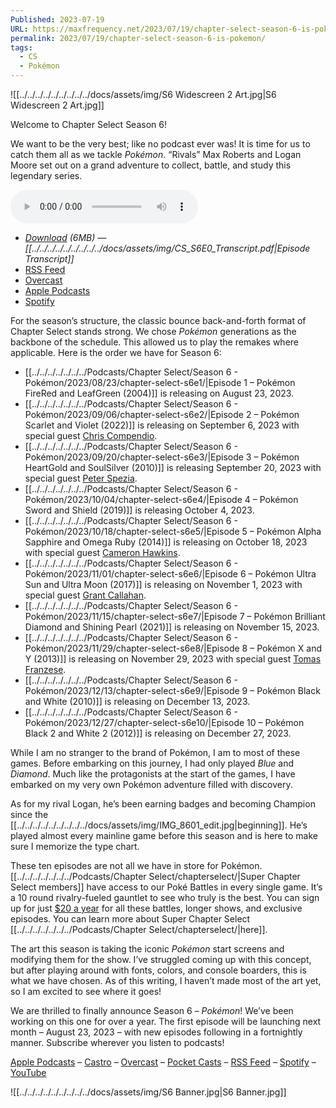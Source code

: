 ```yaml
---
Published: 2023-07-19
URL: https://maxfrequency.net/2023/07/19/chapter-select-season-6-is-pokemon/
permalink: 2023/07/19/chapter-select-season-6-is-pokemon/
tags:
  - CS
  - Pokémon
---
```

![[../../../../../../../../../docs/assets/img/S6 Widescreen 2 Art.jpg|S6 Widescreen 2 Art.jpg]]

Welcome to Chapter Select Season 6!

We want to be the very best; like no podcast ever was! It is time for us to catch them all as we tackle *Pokémon*. “Rivals” Max Roberts and Logan Moore set out on a grand adventure to collect, battle, and study this legendary series.

<audio controls>
  <source src="https://traffic.libsyn.com/chapterselectpod/CS_S6E0_Final.mp3">
</audio>

- *[Download](https://traffic.libsyn.com/chapterselectpod/CS_S6E0_Final.mp3) (6MB)  — [[../../../../../../../../../docs/assets/img/CS_S6E0_Transcript.pdf|Episode Transcript]]*
- [RSS Feed](https://chapterselectpod.libsyn.com/rss)
- [Overcast](https://overcast.fm/itunes1568777352/chapter-select)
- [Apple Podcasts](https://podcasts.apple.com/us/podcast/chapter-select/id1568777352)
- [Spotify](https://open.spotify.com/show/4f1TLZXbwtSX7uHROe9KlS)

For the season’s structure, the classic bounce back-and-forth format of Chapter Select stands strong. We chose *Pokémon* generations as the backbone of the schedule. This allowed us to play the remakes where applicable. Here is the order we have for Season 6:

- [[../../../../../../../Podcasts/Chapter Select/Season 6 - Pokémon/2023/08/23/chapter-select-s6e1/|Episode 1 – Pokémon FireRed and LeafGreen (2004)]] is releasing on August 23, 2023.
- [[../../../../../../../Podcasts/Chapter Select/Season 6 - Pokémon/2023/09/06/chapter-select-s6e2/|Episode 2 – Pokémon Scarlet and Violet (2022)]] is releasing on September 6, 2023 with special guest [Chris Compendio](https://twitter.com/Compenderizer).
- [[../../../../../../../Podcasts/Chapter Select/Season 6 - Pokémon/2023/09/20/chapter-select-s6e3/|Episode 3 – Pokémon HeartGold and SoulSilver (2010)]] is releasing September 20, 2023 with special guest [Peter Spezia](https://twitter.com/petespeakeasy).
- [[../../../../../../../Podcasts/Chapter Select/Season 6 - Pokémon/2023/10/04/chapter-select-s6e4/|Episode 4 – Pokémon Sword and Shield (2019)]] is releasing October 4, 2023.
- [[../../../../../../../Podcasts/Chapter Select/Season 6 - Pokémon/2023/10/18/chapter-select-s6e5/|Episode 5 – Pokémon Alpha Sapphire and Omega Ruby (2014)]] is releasing on October 18, 2023 with special guest [Cameron Hawkins](https://twitter.com/CamFinalMix).
- [[../../../../../../../Podcasts/Chapter Select/Season 6 - Pokémon/2023/11/01/chapter-select-s6e6/|Episode 6 – Pokémon Ultra Sun and Ultra Moon (2017)]] is releasing on November 1, 2023 with special guest [Grant Callahan](https://www.threads.net/@grant__callahan).
- [[../../../../../../../Podcasts/Chapter Select/Season 6 - Pokémon/2023/11/15/chapter-select-s6e7/|Episode 7 – Pokémon Brilliant Diamond and Shining Pearl (2021)]] is releasing on November 15, 2023.
- [[../../../../../../../Podcasts/Chapter Select/Season 6 - Pokémon/2023/11/29/chapter-select-s6e8/|Episode 8 – Pokémon X and Y (2013)]] is releasing on November 29, 2023 with special guest [Tomas Franzese](https://twitter.com/TomasFranzese).
- [[../../../../../../../Podcasts/Chapter Select/Season 6 - Pokémon/2023/12/13/chapter-select-s6e9/|Episode 9 – Pokémon Black and White (2010)]] is releasing on December 13, 2023.
- [[../../../../../../../Podcasts/Chapter Select/Season 6 - Pokémon/2023/12/27/chapter-select-s6e10/|Episode 10 – Pokémon Black 2 and White 2 (2012)]] is releasing on December 27, 2023.

While I am no stranger to the brand of Pokémon, I am to most of these games. Before embarking on this journey, I had only played *Blue* and *Diamond*. Much like the protagonists at the start of the games, I have embarked on my very own Pokémon adventure filled with discovery.

As for my rival Logan, he’s been earning badges and becoming Champion since the [[../../../../../../../../../docs/assets/img/IMG_8601_edit.jpg|beginning]]. He’s played almost every mainline game before this season and is here to make sure I memorize the type chart.

These ten episodes are not all we have in store for Pokémon. [[../../../../../../../Podcasts/Chapter Select/chapterselect/|Super Chapter Select members]] have access to our Poké Battles in every single game. It’s a 10 round rivalry-fueled gauntlet to see who truly is the best. You can sign up for just [$20 a year](https://maxfrequency.memberful.com/checkout?plan=76115) for all these battles, longer shows, and exclusive episodes. You can learn more about Super Chapter Select [[../../../../../../../Podcasts/Chapter Select/chapterselect/|here]].

The art this season is taking the iconic *Pokémon* start screens and modifying them for the show. I’ve struggled coming up with this concept, but after playing around with fonts, colors, and console boarders, this is what we have chosen. As of this writing, I haven’t made most of the art yet, so I am excited to see where it goes!

We are thrilled to finally announce Season 6 – *Pokémon*! We’ve been working on this one for over a year. The first episode will be launching next month – August 23, 2023 – with new episodes following in a fortnightly manner. Subscribe wherever you listen to podcasts!

[Apple Podcasts](https://podcasts.apple.com/us/podcast/chapter-select/id1568777352) – [Castro](https://castro.fm/podcast/ec2d3b9b-a493-4278-8ba9-ecfb59d34e6f) – [Overcast](https://overcast.fm/itunes1568777352/chapter-select) – [Pocket Casts](https://pca.st/podcast/618cc620-9c9f-0139-c135-0acc26574db2) – [RSS Feed](https://chapterselectpod.libsyn.com/rss) – [Spotify](https://open.spotify.com/show/4f1TLZXbwtSX7uHROe9KlS) – [YouTube](https://youtube.com/maxfrequency)

![[../../../../../../../../../docs/assets/img/S6 Banner.jpg|S6 Banner.jpg]]